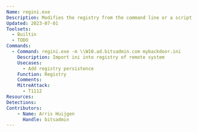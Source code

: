 ```yaml
---
Name: regini.exe
Description: Modifies the registry from the command line or a script
Updated: 2023-07-01
Toolsets:
  - Builtin
  - TODO
Commands:
  - Command: regini.exe -m \\W10.ad.bitsadmin.com mybackdoor.ini
    Description: Import ini into registry of remote system
    Usecases:
      - Add registry persistence
    Function: Registry
    Comments:
    MitreAttack:
      - T1112
Resources:
Detections:
Contributors:
    - Name: Arris Huijgen
      Handle: bitsadmin
---
```

